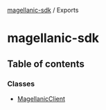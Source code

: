 [magellanic-sdk](README.md) / Exports

# magellanic-sdk

## Table of contents

### Classes

- [MagellanicClient](classes/MagellanicClient.md)
